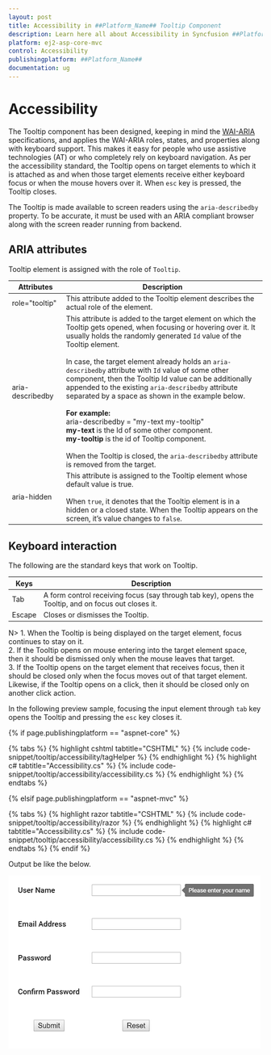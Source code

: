 ```yaml
---
layout: post
title: Accessibility in ##Platform_Name## Tooltip Component
description: Learn here all about Accessibility in Syncfusion ##Platform_Name## Tooltip component of Syncfusion Essential JS 2 and more.
platform: ej2-asp-core-mvc
control: Accessibility
publishingplatform: ##Platform_Name##
documentation: ug
---
```



# Accessibility

The Tooltip component has been designed, keeping in mind the [WAI-ARIA](http://www.w3.org/WAI/PF/aria-practices/) specifications, and applies the WAI-ARIA roles, states, and properties along with keyboard support. This makes it easy for people who use assistive technologies (AT) or who completely rely on keyboard navigation. As per the accessibility standard, the Tooltip opens on target elements to which it is attached as and when those target elements receive either keyboard focus or when the mouse hovers over it. When `esc` key is pressed, the Tooltip closes.

The Tooltip is made available to screen readers using the `aria-describedby` property. To be accurate, it must be used with an ARIA compliant browser along with the screen reader running from backend.

## ARIA attributes

Tooltip element is assigned with the role of `Tooltip`.

| Attributes | Description |
| --- | --- |
| role="tooltip" | This attribute  added to the Tooltip element describes the actual role of the element. |
| aria-describedby | This attribute is added to the target element on which the Tooltip gets opened, when focusing or hovering over it. It usually holds the randomly generated `Id` value of the Tooltip element. <br /> <br />In case, the target element already holds an `aria-describedby` attribute with `Id` value of some other component, then the Tooltip Id value can be additionally appended to the existing `aria-describedby` attribute separated by a space as shown in the example below.<br /><br /> **For example:** <br /> aria-describedby = "my-text my-tooltip" <br /> **my-text** is the Id of some other component.<br /> **my-tooltip** is the id of Tooltip component. <br /><br/> When the Tooltip is closed, the `aria-describedby` attribute is  removed from the target. |
| aria-hidden | This attribute is assigned to the Tooltip element whose default value is true. <br /><br /> When `true`, it denotes that the Tooltip element is in a hidden or a closed state. When the Tooltip appears on the screen, it’s value changes to `false`.|

## Keyboard interaction

The following are the standard keys that work on Tooltip.

|  Keys | Description |
| --- | --- |
| Tab | A form control receiving focus (say through tab key), opens the Tooltip, and on focus out closes it. |
| Escape | Closes or dismisses the Tooltip. |

N> 1. When the Tooltip is being displayed on the target element, focus continues to stay on it.
<br/> 2. If the Tooltip opens on mouse entering into the target element space, then it should be dismissed only when the mouse leaves that target.
<br/> 3. If the Tooltip opens on the target element that receives focus, then it should be closed only when the focus moves out of that target element.
 Likewise, if the Tooltip opens on a click, then it should be closed only on another click action.

In the following preview sample, focusing the input element through `tab` key opens the Tooltip and  pressing the `esc` key closes it.

{% if page.publishingplatform == "aspnet-core" %}

{% tabs %}
{% highlight cshtml tabtitle="CSHTML" %}
{% include code-snippet/tooltip/accessibility/tagHelper %}
{% endhighlight %}
{% highlight c# tabtitle="Accessibility.cs" %}
{% include code-snippet/tooltip/accessibility/accessibility.cs %}
{% endhighlight %}
{% endtabs %}

{% elsif page.publishingplatform == "aspnet-mvc" %}

{% tabs %}
{% highlight razor tabtitle="CSHTML" %}
{% include code-snippet/tooltip/accessibility/razor %}
{% endhighlight %}
{% highlight c# tabtitle="Accessibility.cs" %}
{% include code-snippet/tooltip/accessibility/accessibility.cs %}
{% endhighlight %}
{% endtabs %}
{% endif %}



Output be like the below.

![ASP .NET Core - Tooltip - Accessibility](./images/tooltip-container.png)
